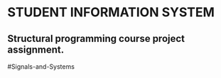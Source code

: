 # STUDENT INFORMATION SYSTEM


## Structural programming course project assignment.
#Signals-and-Systems
